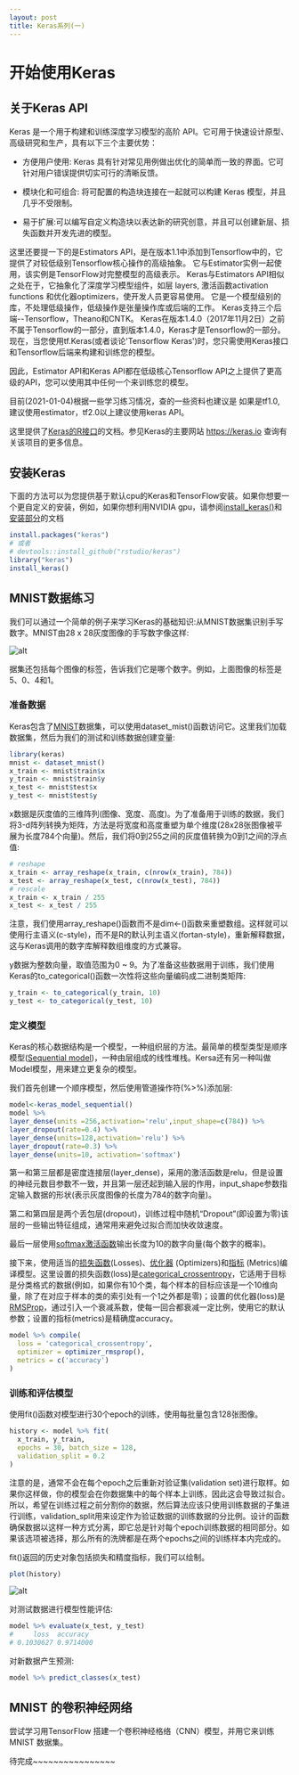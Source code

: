 ```yaml
---
layout: post
title: Keras系列(一)
---
```

# 开始使用Keras

## 关于Keras API

Keras 是一个用于构建和训练深度学习模型的高阶 API。它可用于快速设计原型、高级研究和生产，具有以下三个主要优势：

- 方便用户使用: Keras 具有针对常见用例做出优化的简单而一致的界面。它可针对用户错误提供切实可行的清晰反馈。

- 模块化和可组合: 将可配置的构造块连接在一起就可以构建 Keras 模型，并且几乎不受限制。

- 易于扩展:可以编写自定义构造块以表达新的研究创意，并且可以创建新层、损失函数并开发先进的模型。

这里还要提一下的是Estimators API，是在版本1.1中添加到Tensorflow中的，它提供了对较低级别Tensorflow核心操作的高级抽象。 它与Estimator实例一起使用，该实例是TensorFlow对完整模型的高级表示。
Keras与Estimators API相似之处在于，它抽象化了深度学习模型组件，如层 layers, 激活函数activation functions 和优化器optimizers，使开发人员更容易使用。 它是一个模型级别的库，不处理低级操作，低级操作是张量操作库或后端的工作。 Keras支持三个后端--Tensorflow，Theano和CNTK。
Keras在版本1.4.0（2017年11月2日）之前不属于Tensorflow的一部分，直到版本1.4.0，Keras才是Tensorflow的一部分。现在，当您使用tf.Keras(或者谈论'Tensorflow Keras')时，您只需使用Keras接口和Tensorflow后端来构建和训练您的模型。

因此，Estimator API和Keras API都在低级核心Tensorflow API之上提供了更高级的API，您可以使用其中任何一个来训练您的模型。

目前(2021-01-04)根据一些学习练习情况，查的一些资料也建议是 如果是tf1.0, 建议使用estimator，tf2.0以上建议使用keras API。

这里提供了[Keras的R接口](https://tensorflow.rstudio.com/reference/keras/)的文档。参见Keras的主要网站 https://keras.io 查询有关该项目的更多信息。

## 安装Keras


下面的方法可以为您提供基于默认cpu的Keras和TensorFlow安装。如果你想要一个更自定义的安装，例如，如果你想利用NVIDIA gpu，请参阅[install_keras()](https://tensorflow.rstudio.com/keras/reference/install_keras.html)和[安装部分](https://tensorflow.rstudio.com/installation/)的文档
```r 
install.packages("keras")
# 或者
# devtools::install_github("rstudio/keras")
library("keras")
install_keras()

```

## MNIST数据练习

我们可以通过一个简单的例子来学习Keras的基础知识:从MNIST数据集识别手写数字。MNIST由28 x 28灰度图像的手写数字像这样:

![alt](https://tensorflow.rstudio.com/guide/keras/images/MNIST.png)

据集还包括每个图像的标签，告诉我们它是哪个数字。例如，上面图像的标签是5、0、4和1。

### 准备数据 

Keras包含了[MNIST]数据集，可以使用dataset_mist()函数访问它。这里我们加载数据集，然后为我们的测试和训练数据创建变量:
```r 
library(keras)
mnist <- dataset_mnist()
x_train <- mnist$train$x
y_train <- mnist$train$y
x_test <- mnist$test$x
y_test <- mnist$test$y
```

x数据是灰度值的三维阵列(图像、宽度、高度)。为了准备用于训练的数据，我们将3-d阵列转换为矩阵，方法是将宽度和高度重塑为单个维度(28x28张图像被平展为长度784个向量)。然后，我们将0到255之间的灰度值转换为0到1之间的浮点值:

```r 
# reshape
x_train <- array_reshape(x_train, c(nrow(x_train), 784))
x_test <- array_reshape(x_test, c(nrow(x_test), 784))
# rescale
x_train <- x_train / 255
x_test <- x_test / 255
```
注意，我们使用array_reshape()函数而不是dim<-()函数来重塑数组。这样就可以使用行主语义(c-style)，而不是R的默认列主语义(fortan-style)，重新解释数据，这与Keras调用的数字库解释数组维度的方式兼容。

y数据为整数向量，取值范围为0 ~ 9。为了准备这些数据用于训练，我们使用Keras的to_categorical()函数一次性将这些向量编码成二进制类矩阵:
```r 
y_train <- to_categorical(y_train, 10)
y_test <- to_categorical(y_test, 10)
```

### 定义模型

Keras的核心数据结构是一个模型，一种组织层的方法。最简单的模型类型是顺序模型([Sequential model])，一种由层组成的线性堆栈。Kersa还有另一种叫做Model模型，用来建立更复杂的模型。

我们首先创建一个顺序模型，然后使用管道操作符(%>%)添加层:

```r 
model<-keras_model_sequential()
model %>% 
layer_dense(units =256,activation='relu',input_shape=c(784)) %>%
layer_dropout(rate=0.4) %>% 
layer_dense(units=128,activation='relu') %>%
layer_dropout(rate=0.3) %>%
layer_dense(units=10, activation='softmax')

```
第一和第三层都是密度连接层(layer_dense)，采用的激活函数是relu，但是设置的神经元数目参数不一致，并且第一层还起到输入层的作用，input_shape参数指定输入数据的形状(表示灰度图像的长度为784的数字向量)。

第二和第四层是两个丢包层(dropout)，训练过程中随机“Dropout”(即设置为零)该层的一些输出特征组成，通常用来避免过拟合而加快收敛速度。

最后一层使用[softmax激活函数]输出长度为10的数字向量(每个数字的概率)。

接下来，使用适当的[损失函数]\(Losses)、[优化器] \(Optimizers)和[指标] \(Metrics)编译模型。这里设置的损失函数(loss)是[categorical_crossentropy]，它适用于目标是分类格式的数据(例如，如果你有10个类，每个样本的目标应该是一个10维向量，除了在对应于样本的类的索引处有一个1之外都是零)；设置的优化器(loss)是[RMSProp]，通过引入一个衰减系数，使每一回合都衰减一定比例，使用它的默认参数；设置的指标(metrics)是精确度accuracy。

```r 
model %>% compile(
  loss = 'categorical_crossentropy',
  optimizer = optimizer_rmsprop(),
  metrics = c('accuracy')
)
```
### 训练和评估模型

使用fit()函数对模型进行30个epoch的训练，使用每批量包含128张图像。



```r 
history <- model %>% fit(
  x_train, y_train, 
  epochs = 30, batch_size = 128, 
  validation_split = 0.2
)
```

注意的是，通常不会在每个epoch之后重新对验证集(validation set)进行取样。如果你这样做，你的模型会在你数据集中的每个样本上训练，因此这会导致过拟合。所以，希望在训练过程之前分割你的数据，然后算法应该只使用训练数据的子集进行训练，validation_split用来设定作为验证数据的训练数据的分比例。设计的函数确保数据以这样一种方式分离，即它总是针对每个epoch训练数据的相同部分。如果该选项被选择，那么所有的洗牌都是在两个epochs之间的训练样本内完成的。

fit()返回的历史对象包括损失和精度指标，我们可以绘制。

```r 
plot(history)
```

![alt](https://s3.ax1x.com/2021/01/04/siAZcR.png)

对测试数据进行模型性能评估:
```r 
model %>% evaluate(x_test, y_test)
#     loss  accuracy
# 0.1030627 0.9714000
```

对新数据产生预测:

```r 
model %>% predict_classes(x_test)
```

## MNIST 的卷积神经网络

尝试学习用TensorFlow 搭建一个卷积神经格络（CNN）模型，并用它来训练MNIST
数据集。

待完成~~~~~~~~~~~~~~~~

[RMSProp]:https://tensorflow.rstudio.com/reference/keras/optimizer_rmsprop/
[categorical_crossentropy]:https://tensorflow.rstudio.com/reference/keras/loss_mean_squared_error/#categorical-crossentropy
[指标]:https://tensorflow.rstudio.com/reference/keras/#section-metrics
[优化器]:https://tensorflow.rstudio.com/reference/keras/#section-optimizers
[损失函数]:https://tensorflow.rstudio.com/reference/keras/#section-losses
[Sequential model]:https://keras.rstudio.com/articles/sequential_model.html
[MNIST]:http://yann.lecun.com/exdb/mnist/
[softmax激活函数]:https://en.wikipedia.org/wiki/Softmax_function